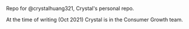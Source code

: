 Repo for @crystalhuang321, Crystal's personal repo.

At the time of writing (Oct 2021) Crystal is in the Consumer Growth team.

<!---
crystalhuang321/crystalhuang321 is a ✨ special ✨ repository because its `README.md` (this file) appears on your GitHub profile.
You can click the Preview link to take a look at your changes.
--->
